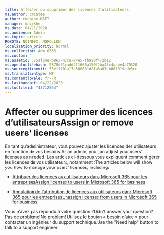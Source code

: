 ```yaml
---
title: Affecter ou supprimer des licences d’utilisateurs
ms.author: cmcatee
author: cmcatee-MSFT
manager: mnirkhe
ms.date: 04/21/2020
ms.audience: Admin
ms.topic: article
ROBOTS: NOINDEX, NOFOLLOW
localization_priority: Normal
ms.collection: Adm_O365
ms.custom: ''
ms.assetid: 175af24e-b863-42ca-84e5-fb920f472b12
ms.openlocfilehash: 9878d51cadd211668a150f2ba43c4aabe4a75620
ms.sourcegitcommit: 55eff703a17e500681d8fa6a87eb067019ade3cc
ms.translationtype: MT
ms.contentlocale: fr-FR
ms.lasthandoff: 04/22/2020
ms.locfileid: "43712564"
---
```

# <a name="assign-or-remove-users-licenses"></a><span data-ttu-id="0b5d0-102">Affecter ou supprimer des licences d’utilisateurs</span><span class="sxs-lookup"><span data-stu-id="0b5d0-102">Assign or remove users' licenses</span></span>

<span data-ttu-id="0b5d0-103">En tant qu’administrateur, vous pouvez ajuster les licences des utilisateurs en fonction de vos besoins.</span><span class="sxs-lookup"><span data-stu-id="0b5d0-103">As an admin, you can adjust your users' licenses as needed.</span></span> <span data-ttu-id="0b5d0-104">Les articles ci-dessous vous expliquent comment gérer les licences de vos utilisateurs, notamment :</span><span class="sxs-lookup"><span data-stu-id="0b5d0-104">The articles below will show you how to manage your users' licenses, including:</span></span>
  
- [<span data-ttu-id="0b5d0-105">Attribuer des licences aux utilisateurs dans Microsoft 365 pour les entreprises</span><span class="sxs-lookup"><span data-stu-id="0b5d0-105">Assign licenses to users in Microsoft 365 for business</span></span>](https://docs.microsoft.com//office365/admin/subscriptions-and-billing/assign-licenses-to-users)

- [<span data-ttu-id="0b5d0-106">Annulation de l’attribution de licences aux utilisateurs dans Microsoft 365 pour les entreprises</span><span class="sxs-lookup"><span data-stu-id="0b5d0-106">Unassign licenses from users in Microsoft 365 for business</span></span>](https://docs.microsoft.com//office365/admin/subscriptions-and-billing/remove-licenses-from-users)

<span data-ttu-id="0b5d0-107">Vous n’avez pas répondu à votre question ?</span><span class="sxs-lookup"><span data-stu-id="0b5d0-107">Didn't answer your question?</span></span> <span data-ttu-id="0b5d0-108">Pas de problème!</span><span class="sxs-lookup"><span data-stu-id="0b5d0-108">No problem!</span></span> <span data-ttu-id="0b5d0-109">Utilisez le bouton « besoin d’aide » pour contacter un ingénieur du support technique.</span><span class="sxs-lookup"><span data-stu-id="0b5d0-109">Use the "Need help" button to talk to a support engineer.</span></span>